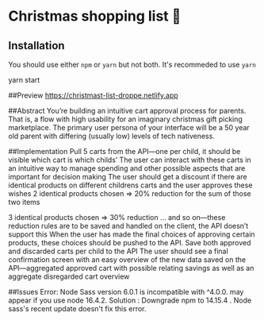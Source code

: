 # Christmas shopping list 🎄

## Installation

You should use either `npm` or `yarn` but not both. It's recommeded to use `yarn`

yarn start

##Preview
https://christmast-list-droppe.netlify.app

##Abstract
You’re building an intuitive cart approval process for parents. That is, a flow with high usability for an imaginary christmas gift picking marketplace. The primary user persona of your interface will be a 50 year old parent with differing (usually low) levels of tech nativeness.

##Implementation
Pull 5 carts from the API—one per child, it should be visible which cart is which childs’
The user can interact with these carts in an intuitive way to manage spending and other possible aspects that are important for decision making
The user should get a discount if there are identical products on different childrens carts and the user approves these wishes
2 identical products chosen => 20% reduction for the sum of those two items

3 identical products chosen => 30% reduction … and so on—these reduction rules are to be saved and handled on the client, the API doesn’t support this
When the user has made the final choices of approving certain products, these choices should be pushed to the API. Save both approved and discarded carts per child to the API
The user should see a final confirmation screen with an easy overview of the new data saved on the API—aggregated approved cart with possible relating savings as well as an aggregate disregarded cart overview

##Issues
Error: Node Sass version 6.0.1 is incompatible with ^4.0.0. may appear if you use node 16.4.2.
Solution : Downgrade npm to 14.15.4 .
Node sass's recent update doesn't fix this error.
